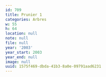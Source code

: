 ```yaml
---
id: 709
title: Prunier 1
categories: Arbres
w: 55
h: 64
location: null
note: null
file: null
year: '2003'
year_start: 2003
year_end: null
image: null
uuid: 1575f469-dbda-41b3-8a0e-09791aad6231
---
```


